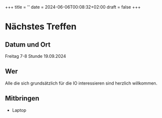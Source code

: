 +++
title = ''
date = 2024-06-06T00:08:32+02:00
draft = false
+++

# Nächstes Treffen
## Datum und Ort
Freitag 7-8 Stunde 19.09.2024
## Wer
Alle die sich grundsätzlich für die IO interessieren sind herzlich willkommen.
## Mitbringen
- Laptop
